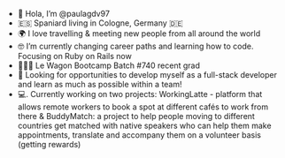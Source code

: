 - 👋  Hola, I’m @paulagdv97
- 🇪🇸  Spaniard living in Cologne, Germany 🇩🇪
- 🌍  I love travelling & meeting new people from all around the world
- 🤓  I’m currently changing career paths and learning how to code. Focusing on Ruby on Rails now
- 👩🏼‍💻  Le Wagon Bootcamp Batch #740 recent grad
- 🔎  Looking for opportunities to develop myself as a full-stack developer and learn as much as possible within a team!
- 💻. Currently working on two projects: WorkingLatte - platform that allows remote workers to book a spot at different cafés to work from there & BuddyMatch: a project to help people moving to different countries get matched with native speakers who can help them make appointments, translate and accompany them on a volunteer basis (getting rewards)


<!---
paulagdv97/paulagdv97 is a ✨ special ✨ repository because its `README.md` (this file) appears on your GitHub profile.
You can click the Preview link to take a look at your changes.
--->
